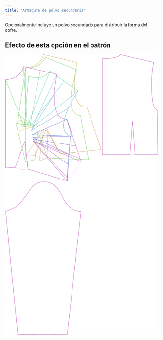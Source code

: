 ```yaml
---
title: "Armadura de polvo secundaria"
---
```


Opcionalmente incluye un polvo secundario para distribuir la forma del cofre.

## Efecto de esta opción en el patrón

![Esta imagen muestra el efecto de esta opción superponiendo varias variantes que tienen un valor diferente para esta opción](breanna_secondarybustdart_sample.svg "Efecto de esta opción en el patrón")
